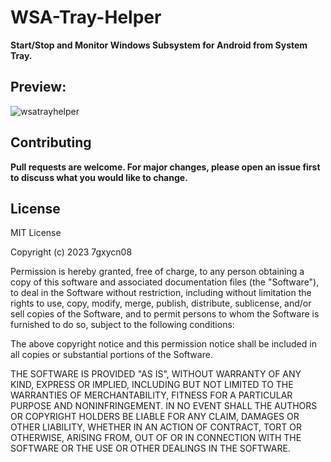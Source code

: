 # WSA-Tray-Helper
**Start/Stop and Monitor Windows Subsystem for Android from System Tray.**


## Preview:


![wsatrayhelper](https://github.com/7gxycn08/WSA-Tray-Helper/assets/121936658/86efeb62-b903-4cc4-9069-dc62ecf7baea)



## Contributing

**Pull requests are welcome. For major changes, please open an issue first**
**to discuss what you would like to change.**

## License

MIT License

Copyright (c) 2023 7gxycn08

Permission is hereby granted, free of charge, to any person obtaining a copy
of this software and associated documentation files (the "Software"), to deal
in the Software without restriction, including without limitation the rights
to use, copy, modify, merge, publish, distribute, sublicense, and/or sell
copies of the Software, and to permit persons to whom the Software is
furnished to do so, subject to the following conditions:

The above copyright notice and this permission notice shall be included in all
copies or substantial portions of the Software.

THE SOFTWARE IS PROVIDED "AS IS", WITHOUT WARRANTY OF ANY KIND, EXPRESS OR
IMPLIED, INCLUDING BUT NOT LIMITED TO THE WARRANTIES OF MERCHANTABILITY,
FITNESS FOR A PARTICULAR PURPOSE AND NONINFRINGEMENT. IN NO EVENT SHALL THE
AUTHORS OR COPYRIGHT HOLDERS BE LIABLE FOR ANY CLAIM, DAMAGES OR OTHER
LIABILITY, WHETHER IN AN ACTION OF CONTRACT, TORT OR OTHERWISE, ARISING FROM,
OUT OF OR IN CONNECTION WITH THE SOFTWARE OR THE USE OR OTHER DEALINGS IN THE
SOFTWARE.




